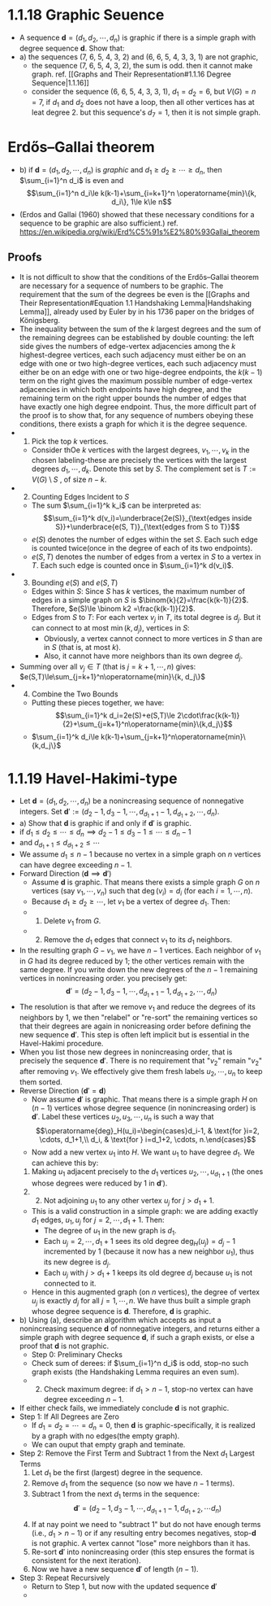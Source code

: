 # 1.1.18 Graphic Seuence
- A sequence $\mathbf{d}=(d_1, d_2, \cdots, d_n)$ is graphic if there is a simple graph with degree sequence $\mathbf{d}$. Show that:
- a) the sequences (7, 6, 5, 4, 3, 2) and (6, 6, 5, 4, 3, 3, 1) are not graphic,
  - the sequence (7, 6, 5, 4, 3, 2), the sum is odd. then it  cannot make graph. ref. [[Graphs and Their Representation#1.1.16 Degree Sequence|1.1.16]]
  - consider the sequence (6, 6, 5, 4, 3, 3, 1), $d_1=d_2=6$, but $V(G)=n=7$, if $d_1$ and $d_2$ does not have a loop, then all other vertices has at leat degree 2. but this sequence's $d_7=1$, then it is not simple graph.
# Erdős–Gallai theorem
- b) if $\mathbf{d}=(d_1, d_2, \cdots, d_n)$ is *graphic* and $d_1\ge d_2\ge \cdots \ge d_n$, then $\sum_{i=1}^n d_i$ is even and $$\sum_{i=1}^n d_i\le k(k-1)+\sum_{i=k+1}^n \operatorname{min}\{k, d_i\}, 1\le k\le n$$
- (Erdos and Gallai (1960) showed that these necessary conditions for a sequence
to be graphic are also sufficient.) ref. https://en.wikipedia.org/wiki/Erd%C5%91s%E2%80%93Gallai_theorem
## Proofs
- It is not difficult to show that the conditions of the Erdős–Gallai theorem are necessary for a sequence of numbers to be graphic. The requirement that the sum of the degrees be even is the [[Graphs and Their Representation#Equation 1.1 Handshaking Lemma|Handshaking Lemma]], already used by Euler by in his 1736 paper on the bridges of Königsberg. 
- The inequality between the sum of the $k$ largest degrees and the sum of the remaining degrees can be established by double counting: the left side gives the numbers of edge-vertex adjacencies among the $k$ highest-degree vertices, each such adjacency must either be on an edge with one or two high-degree vertices, each such adjacency must either be on an edge with one or two hige-degree endpoints, the $k(k-1)$ term on the right gives the maximum possible number of edge-vertex adjacencies in which both endpoints have high degree, and the remaining term on the right upper bounds the number of edges that have exactly one high degree endpoint. Thus, the more difficult part of the proof is to show that, for any sequence of numbers obeying these conditions, there exists a graph for which it is the degree sequence. 
- 1. Pick the top $k$ vertices. 
  - Consider thOe $k$ vertices with the largest degrees, $v_1, \cdots, v_k$ in the chosen labeling-these are precisely the vertices with the largest degrees $d_1, \cdots, d_k$. Denote this set by $S$. The complement set is $T:=V(G)\setminus S$  , of size $n-k$.
- 2. Counting Edges Incident to $S$
  - The sum $\sum_{i=1}^k k_i$ can be interpreted as:$$\sum_{i=1}^k d(v_i)=\underbrace{2e(S)}_{\text{edges inside S}}+\underbrace{e(S, T)}_{\text{edges from S to T}}$$
  - $e(S)$ denotes the number of edges within the set $S$. Each such edge is counted twice(once in the degree of each of its two endpoints).
  - $e(S, T)$ denotes the number of edges from a vertex in $S$ to a vertex in $T$. Each such edge is counted once in $\sum_{i=1}^k d(v_i)$.
- 3. Bounding $e(S)$ and $e(S, T)$
  - Edges within $S$: Since $S$ has $k$ vertices, the maximum number of edges in a simple graph on $S$ is $\binom{k}{2}=\frac{k(k-1)}{2}$. Therefore, $e(S)\le \binom k2 =\frac{k(k-1)}{2}$.
  - Edges from $S$ to $T$: For each vertex $v_j$ in $T$, its total degree is $d_j$. But it can connect to at most $\operatorname{min}(k, d_j)$, vertices in $S$:
    - Obviously, a vertex cannot connect to more vertices in $S$ than are in $S$ (that is, at most $k$).
    - Also, it cannot have more neighbors than its own degree $d_j$.
 - Summing over all $v_j\in T$ (that is $j=k+1, \cdots, n$) gives: $e(S,T)\le\sum_{j=k+1}^n\operatorname{min}\{k, d_j\}$
- 4. Combine the Two Bounds
  - Putting these pieces together, we have:$$\sum_{i=1}^k d_i=2e(S)+e(S,T)\le 2\cdot\frac{k(k-1)}{2}+\sum_{j=k+1}^n\operatorname{min}\{k,d_j\}$$
  - $\sum_{i=1}^k d_i\le k(k-1)+\sum_{j=k+1}^n\operatorname{min}\{k,d_j\}$

# 1.1.19 Havel-Hakimi-type
- Let $\mathbf{d}=(d_1,d_2,\cdots,d_n)$ be a nonincreasing sequence of nonnegative integers. Set $\mathbf{d}':=(d_2-1, d_3-1, \cdots, d_{d_1+1}-1, d_{d_1+2}, \cdots, d_n)$.
- a) Show that $\mathbf{d}$ is graphic if and only if $\mathbf{d}'$ is graphic.
- if $d_1\le d_2\le \cdots \le d_n\implies d_2-1\le d_3-1\le \cdots\le d_n-1$
- and $d_{d_1+1}\le d_{d_1+2}\le \cdots$
- We assume $d_1\le n-1$ because no vertex in a simple graph on $n$ vertices can have degree exceeding $n-1$.
- Forward Direction $(\mathbf{d}\implies \mathbf{d}')$
  - Assume $\mathbf{d}$ is graphic. That means there exists a simple graph $G$ on $n$ vertices (say $v_1, \cdots, v_n$) such that $\operatorname{deg}(v_i)=d_i$ (for each $i=1,\cdots, n$).
  - Because $d_1\ge d_2\ge \cdots$, let $v_1$ be a vertex of degree $d_1$. Then:
   - 1. Delete $v_1$ from $G$.
   - 2. Remove the $d_1$ edges that connect $v_1$ to its $d_1$ neighbors.
- In the resulting graph $G-v_1$, we have $n-1$ vertices. Each neighbor of $v_1$ in $G$ had its degree reduced by 1; the other vertices remain with the same degree. If you write down the new degrees of the $n-1$ remaining vertices in nonincreasing order. you precisely get:$$\mathbf{d}'=(d_2-1, d_3-1, \cdots, d_{d_1+1}-1, d_{d_1+2}, \cdots, d_n)$$
- The resolution is that after we remove $v_1$ and reduce the degrees of its neighbors by 1, we then "relabel" or "re-sort" the remaining vertices so that their degrees are again in nonicreasing order before defining the new sequence $\mathbf{d}'$. This step is often left implicit but is essential in the Havel-Hakimi procedure.
- When you list those new degrees in nonincreasing order, that is precisely the sequence $\mathbf{d}'$. There is no requirement that "$v_2$" remain "$v_2$" after removing $v_1$. We effectively give them fresh labels $u_2, \cdots, u_n$ to keep them sorted.
- Reverse Direction ($\mathbf{d}'=\mathbf{d}$)
  - Now assume $\mathbf{d}'$ is graphic. That means there is a simple graph $H$ on ($n-1$) vertices whose degree sequence (in nonincreasing order) is $\mathbf{d}'$. Label these vertices $u_2, u_3, \cdots, u_n$ is such a way that $$\operatorname{deg}_H(u_i)=\begin{cases}d_i-1, & \text{for }i=2, \cdots, d_1+1,\\
  d_i, & \text{for } i=d_1+2, \cdots, n.\end{cases}$$
  - Now add a new vertex $u_1$ into $H$. We want $u_1$ to have degree $d_1$. We can achieve this by:
   1. Making $u_1$ adjacent precisely to the $d_1$ vertices $u_2, \cdots, u_{d_1+1}$ (the ones whose degrees were reduced by 1 in $\mathbf{d}'$).
   2. 2. Not adjoining $u_1$ to any other vertex $u_j$ for $j>d_1+1$.
  - This is a valid construction in a simple graph: we are adding exactly $d_1$ edges, $u_1, u_j$ for $j=2, \cdots, d_1+1$. Then: 
    - The degree of $u_1$ in the new graph is $d_1$.
    - Each $u_j=2, \cdots, d_1+1$ sees its old degree $\operatorname{deg}_H(u_j)=d_j-1$ incremented by 1 (because it now has a new neighbor $u_1$), thus its new degree is $d_j$.
    - Each $u_j$ with $j>d_1+1$ keeps its old degree $d_j$ because $u_1$ is not connected to it.
  - Hence in this augmented graph (on $n$ vertices), the degree of vertex $u_j$ is exactly $d_j$ for all $j=1, \cdots, n$. We have thus built a simple graph whose degree sequence is $\mathbf{d}$. Therefore, $\mathbf{d}$ is graphic.
- b) Using (a), describe an algorithm which accepts as input a nonincreasing sequence $\mathbf{d}$ of nonnegative integers, and returns either a simple graph with degree sequence $\mathbf{d}$, if such a graph exists, or else a proof that $\mathbf{d}$ is not graphic.
  - Step 0: Preliminary Checks
   - Check sum of derees: if $\sum_{i=1}^n d_i$ is odd, stop-no such graph exists (the Handshaking Lemma requires an even sum).
   - 2. Check maximum degree: if $d_1>n-1$, stop-no vertex can have degree exceeding $n-1$.
- If either check fails, we immediately conclude $\mathbf{d}$ is not graphic.
- Step 1: If All Degrees are Zero
  - If $d_1=d_2=\cdots=d_n=0$, then $\mathbf{d}$ is graphic-specifically, it is realized by a graph with no edges(the empty graph).
  - We can ouput that empty graph and teminate.
- Step 2: Remove the First Term and Subtract 1 from the Next $d_1$ Largest Terms
  1. Let $d_1$ be the first (largest) degree in the sequence.
  2. Remove $d_1$ from the sequence (so now we have $n-1$ terms).
  3. Subtract 1 from the next $d_1$ terms in the sequence:$$\mathbf{d}'=(d_2-1, d_3-1, \cdots, d_{d_1+1}-1, d_{d_1+2}, \cdots d_n)$$
  4. If at nay point we need to "subtract 1" but do not have enough terms (i.e., $d_1>n-1$) or if any resulting entry becomes negatives, stop-$\mathbf{d}$ is not graphic. A vertex cannot "lose" more neighbors than it has.
  5. Re-sort $\mathbf{d}'$ into nonincreasing order (this step ensures the format is consistent for the next iteration).
  6. Now we have a new sequence $\mathbf{d}'$ of length ($n-1$).
- Step 3: Repeat Recursively
  - Return to Step 1, but now with the updated sequence $\mathbf{d}'$
  - 